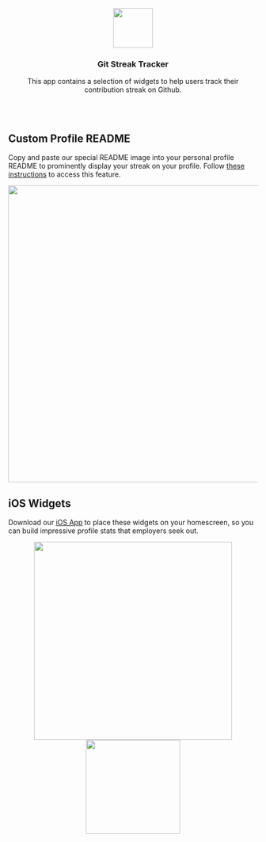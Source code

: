 <div align="center">
  <img src="assets/logo.svg" width="80">
  <h3 align="center">
    Git Streak Tracker
  </h3>
  <p align="center">
    This app contains a selection of widgets to help users track their contribution streak on Github.
  </p>
</div>

</br>

</br>

## Custom Profile README
Copy and paste our special README image into your personal profile README to prominently display your streak on your profile.
Follow [these instructions]() to access this feature.

<p align="center">
  <img src="https://d3frb2mbny706b.cloudfront.net/gibsonbailey" width="600">
</p>

## iOS Widgets
Download our [iOS App](https://apps.apple.com/us/app/git-streak-tracker/id1663708723) to place these widgets on your homescreen, so you can build impressive profile stats that employers seek out.

<p align="center">
  <img src="assets/screenshot-large.jpeg" width="400">
  <img src="assets/widget_small.png" width="190">
</p>

